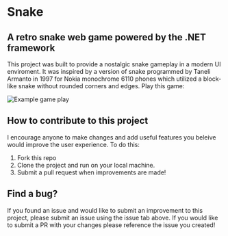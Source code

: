 # Snake

## A retro snake web game powered by the .NET framework


This project was built to provide a nostalgic snake gameplay in a modern UI
enviroment. It was inspired by a version of snake programmed by Taneli Armanto
in 1997 for Nokia monochrome 6110 phones which utilized a block-like snake
without rounded corners and edges. Play this game: 


<img src="/assets/gamePlay.svg" alt="Example game play"/>



## How to contribute to this project

I encourage anyone to make changes and add useful features you beleive would
improve the user experience. To do this:

1. Fork this repo
2. Clone the project and run on your local machine.
3. Submit a pull request when improvements are made!



## Find a bug?

If you found an issue and would like to submit an improvement to this project,
please submit an issue using the issue tab above. If you would like to submit a
PR with your changes please reference the issue you created!